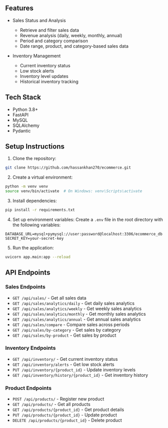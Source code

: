 ## Features

- Sales Status and Analysis
  - Retrieve and filter sales data
  - Revenue analysis (daily, weekly, monthly, annual)
  - Period and category comparison
  - Date range, product, and category-based sales data

- Inventory Management
  - Current inventory status
  - Low stock alerts
  - Inventory level updates
  - Historical inventory tracking

## Tech Stack

- Python 3.8+
- FastAPI
- MySQL
- SQLAlchemy
- Pydantic

## Setup Instructions

1. Clone the repository:
```bash
git clone https://github.com/hassankhan270/ecommerce.git
```

2. Create a virtual environment:
```bash
python -m venv venv
source venv/bin/activate  # On Windows: venv\Scripts\activate
```

3. Install dependencies:
```bash
pip install -r requirements.txt
```

4. Set up environment variables:
Create a `.env` file in the root directory with the following variables:
```
DATABASE_URL=mysql+pymysql://user:password@localhost:3306/ecommerce_db
SECRET_KEY=your-secret-key
```

5. Run the application:
```bash
uvicorn app.main:app --reload
```

## API Endpoints

### Sales Endpoints
- `GET /api/sales/` - Get all sales data
- `GET /api/sales/analytics/daily` - Get daily sales analytics
- `GET /api/sales/analytics/weekly` - Get weekly sales analytics
- `GET /api/sales/analytics/monthly` - Get monthly sales analytics
- `GET /api/sales/analytics/annual` - Get annual sales analytics
- `GET /api/sales/compare` - Compare sales across periods
- `GET /api/sales/by-category` - Get sales by category
- `GET /api/sales/by-product` - Get sales by product

### Inventory Endpoints
- `GET /api/inventory/` - Get current inventory status
- `GET /api/inventory/alerts` - Get low stock alerts
- `PUT /api/inventory/{product_id}` - Update inventory levels
- `GET /api/inventory/history/{product_id}` - Get inventory history

### Product Endpoints
- `POST /api/products/` - Register new product
- `GET /api/products/` - Get all products
- `GET /api/products/{product_id}` - Get product details
- `PUT /api/products/{product_id}` - Update product
- `DELETE /api/products/{product_id}` - Delete product

